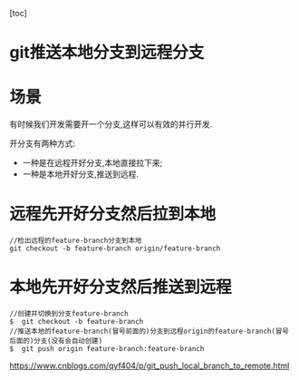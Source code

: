 [toc]

# git推送本地分支到远程分支
# 场景

有时候我们开发需要开一个分支,这样可以有效的并行开发.

开分支有两种方式:

- 一种是在远程开好分支,本地直接拉下来;
- 一种是本地开好分支,推送到远程.

# 远程先开好分支然后拉到本地

```
//检出远程的feature-branch分支到本地
git checkout -b feature-branch origin/feature-branch    
```

# 本地先开好分支然后推送到远程

```
//创建并切换到分支feature-branch  
$  git checkout -b feature-branch    
//推送本地的feature-branch(冒号前面的)分支到远程origin的feature-branch(冒号后面的)分支(没有会自动创建)
$  git push origin feature-branch:feature-branch    

```

https://www.cnblogs.com/qyf404/p/git_push_local_branch_to_remote.html